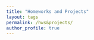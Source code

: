 ```yaml
---
title: "Homeworks and Projects"
layout: tags
permalink: /hws&projects/
author_profile: true
---
```


